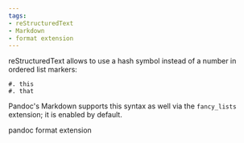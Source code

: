 ```yaml
---
tags:
- reStructuredText
- Markdown
- format extension
---
```


reStructuredText allows to use a hash symbol instead of a number in
ordered list markers:

    #. this
    #. that

Pandoc's Markdown supports this syntax as well via the `fancy_lists`
extension; it is enabled by default.

pandoc format extension
